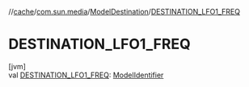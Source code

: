 //[cache](../../../index.md)/[com.sun.media](../index.md)/[ModelDestination](index.md)/[DESTINATION_LFO1_FREQ](-d-e-s-t-i-n-a-t-i-o-n_-l-f-o1_-f-r-e-q.md)

# DESTINATION_LFO1_FREQ

[jvm]\
val [DESTINATION_LFO1_FREQ](-d-e-s-t-i-n-a-t-i-o-n_-l-f-o1_-f-r-e-q.md): [ModelIdentifier](../-model-identifier/index.md)
